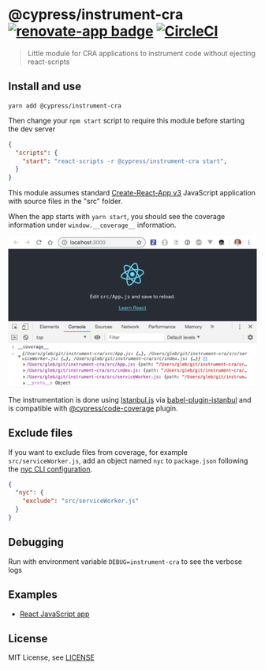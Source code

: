 # @cypress/instrument-cra [![renovate-app badge][renovate-badge]][renovate-app] [![CircleCI](https://circleci.com/gh/cypress-io/instrument-cra/tree/master.svg?style=svg&circle-token=50a3c2621735780756a505094eadb3cdca1699f2)](https://circleci.com/gh/cypress-io/instrument-cra/tree/master)
> Little module for CRA applications to instrument code without ejecting react-scripts

## Install and use

```
yarn add @cypress/instrument-cra
```

Then change your `npm start` script to require this module before starting the dev server

```json
{
  "scripts": {
    "start": "react-scripts -r @cypress/instrument-cra start",
  }
}
```

This module assumes standard [Create-React-App v3](https://github.com/facebook/create-react-app) JavaScript application with source files in the "src" folder.

When the app starts with `yarn start`, you should see the coverage information under `window.__coverage__` information.

![Coverage object](images/coverage.png)

The instrumentation is done using [Istanbul.js](https://istanbul.js.org/) via [babel-plugin-istanbul](https://github.com/istanbuljs/babel-plugin-istanbul) and is compatible with [@cypress/code-coverage](https://github.com/cypress-io/code-coverage) plugin.

## Exclude files

If you want to exclude files from coverage, for example `src/serviceWorker.js`, add an object named `nyc` to `package.json` following the [nyc CLI configuration](https://github.com/istanbuljs/nyc#configuring-nyc).

```json
{
  "nyc": {
    "exclude": "src/serviceWorker.js"
  }
}
```

## Debugging

Run with environment variable `DEBUG=instrument-cra` to see the verbose logs

## Examples

- [React JavaScript app](https://github.com/bahmutov/testing-react)

## License

MIT License, see [LICENSE](LICENSE)

[renovate-badge]: https://img.shields.io/badge/renovate-app-blue.svg
[renovate-app]: https://renovateapp.com/
